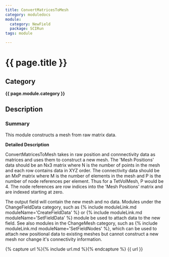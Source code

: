 ```yaml
---
title: ConvertMatricesToMesh
category: moduledocs
module:
  category: NewField
  package: SCIRun
tags: module

---
```


# {{ page.title }}

## Category

**{{ page.module.category }}**

## Description

### Summary


This module constructs a mesh from raw matrix data.

**Detailed Description**

ConvertMatricesToMesh takes in raw position and connnectivity data as matrices and uses them to construct a new mesh. The 'Mesh Positions' data should be an Nx3 matrix where N is the number of points in the mesh and each row contains data in XYZ order. The connectivity data should be an MxP matrix where M is the number of elements in the mesh and P is the number of node references per element. Thus for a TetVolMesh, P would be 4. The node references are row indices into the 'Mesh Positions' matrix and are indexed starting at zero.

The output field will contain the new mesh and no data. Modules under the ChangeFieldData category, such as {% include moduleLink.md moduleName='CreateFieldData' %} or {% include moduleLink.md moduleName='SetFieldData' %} module be used to attach data to the new field. See also modules in the ChangeMesh category, such as {% include moduleLink.md moduleName='SetFieldNodes' %}, which can be used to attach new positional data to existing meshes but cannot construct a new mesh nor change it's connectivity information.

{% capture url %}{% include url.md %}{% endcapture %}
{{ url }}
